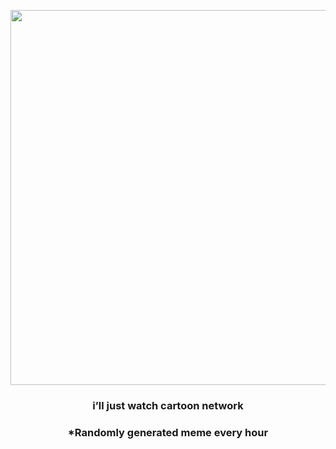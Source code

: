 <p align="center">
        <img src="https://i.redd.it/2mlfvq44twn91.jpg" width="600" height="600">
        </p>
        <h3 align="center">i’ll just watch cartoon network</h3>
        <h3 align="center">*Randomly generated meme every hour</h3>
    